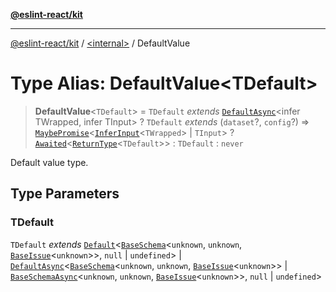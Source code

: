 [**@eslint-react/kit**](../../README.md)

***

[@eslint-react/kit](../../README.md) / [\<internal\>](../README.md) / DefaultValue

# Type Alias: DefaultValue\<TDefault\>

> **DefaultValue**\<`TDefault`\> = `TDefault` *extends* [`DefaultAsync`](DefaultAsync.md)\<infer TWrapped, infer TInput\> ? `TDefault` *extends* (`dataset`?, `config`?) => [`MaybePromise`](MaybePromise.md)\<[`InferInput`](InferInput.md)\<`TWrapped`\> \| `TInput`\> ? [`Awaited`](Awaited.md)\<[`ReturnType`](ReturnType.md)\<`TDefault`\>\> : `TDefault` : `never`

Default value type.

## Type Parameters

### TDefault

`TDefault` *extends* [`Default`](Default.md)\<[`BaseSchema`](../interfaces/BaseSchema.md)\<`unknown`, `unknown`, [`BaseIssue`](../interfaces/BaseIssue.md)\<`unknown`\>\>, `null` \| `undefined`\> \| [`DefaultAsync`](DefaultAsync.md)\<[`BaseSchema`](../interfaces/BaseSchema.md)\<`unknown`, `unknown`, [`BaseIssue`](../interfaces/BaseIssue.md)\<`unknown`\>\> \| [`BaseSchemaAsync`](../interfaces/BaseSchemaAsync.md)\<`unknown`, `unknown`, [`BaseIssue`](../interfaces/BaseIssue.md)\<`unknown`\>\>, `null` \| `undefined`\>
